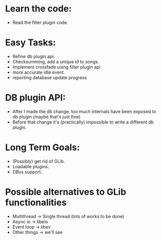 # Learn the code:
* Read the filter plugin code.

# Easy Tasks:
* Refine db plugin api.
* Checksumming, add a unique id to songs.
* Implement crossfade using filter plugin api
* more accurate idle event.
* reporting database update progress

# DB plugin API:
* After I made the db change, too much internals have been exposed to db plugin (maybe that's just fine)
* Before that change it's (practically) impossible to write a different db plugin.

# Long Term Goals:
* (Possibly) get rid of GLib.
* Loadable plugins.
* DBus support.

# Possible alternatives to GLib functionalities
* Multithread -> Single thread (lots of works to be done)
* Async io -> libeio
* Event loop -> libev
* Other things -> we'll see
